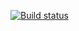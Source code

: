 [![Build status](https://ci.appveyor.com/api/projects/status/5qhi06jx9u2r5f5s?svg=true)](https://ci.appveyor.com/project/kayatkin/unit-test)
